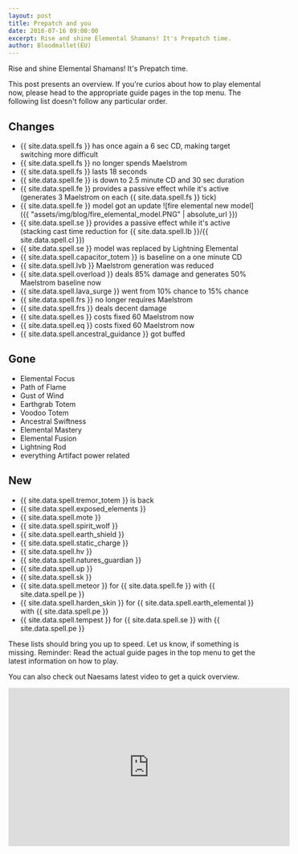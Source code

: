 ```yaml
---
layout: post
title: Prepatch and you
date: 2018-07-16 09:00:00
excerpt: Rise and shine Elemental Shamans! It's Prepatch time.
author: Bloodmallet(EU)
---
```


Rise and shine Elemental Shamans! It's Prepatch time.

This post presents an overview. If you're curios about how to play
elemental now, please head to the appropriate guide pages in the top
menu. The following list doesn't follow any particular order.

## Changes
- {{ site.data.spell.fs }} has once again a 6 sec CD, making target switching more difficult
- {{ site.data.spell.fs }} no longer spends Maelstrom
- {{ site.data.spell.fs }} lasts 18 seconds
- {{ site.data.spell.fe }} is down to 2.5 minute CD and 30 sec duration
- {{ site.data.spell.fe }} provides a passive effect while it's active
(generates 3 Maelstrom on each {{ site.data.spell.fs }} tick)
- {{ site.data.spell.fe }} model got an update
![fire elemental new model]({{ "assets/img/blog/fire_elemental_model.PNG" | absolute_url }})
- {{ site.data.spell.se }} provides a passive effect while it's active
(stacking cast time reduction for {{ site.data.spell.lb }}/{{ site.data.spell.cl }})
- {{ site.data.spell.se }} model was replaced by Lightning Elemental
- {{ site.data.spell.capacitor_totem }} is baseline on a one minute CD
- {{ site.data.spell.lvb }} Maelstrom generation was reduced
- {{ site.data.spell.overload }} deals 85% damage and generates 50% Maelstrom baseline now
- {{ site.data.spell.lava_surge }} went from 10% chance to 15% chance
- {{ site.data.spell.frs }} no longer requires Maelstrom
- {{ site.data.spell.frs }} deals decent damage
- {{ site.data.spell.es }} costs fixed 60 Maelstrom now
- {{ site.data.spell.eq }} costs fixed 60 Maelstrom now
- {{ site.data.spell.ancestral_guidance }} got buffed


## Gone
- Elemental Focus
- Path of Flame
- Gust of Wind
- Earthgrab Totem
- Voodoo Totem
- Ancestral Swiftness
- Elemental Mastery
- Elemental Fusion
- Lightning Rod
- everything Artifact power related


## New
- {{ site.data.spell.tremor_totem }} is back
- {{ site.data.spell.exposed_elements }}
- {{ site.data.spell.mote }}
- {{ site.data.spell.spirit_wolf }}
- {{ site.data.spell.earth_shield }}
- {{ site.data.spell.static_charge }}
- {{ site.data.spell.hv }}
- {{ site.data.spell.natures_guardian }}
- {{ site.data.spell.up }}
- {{ site.data.spell.sk }}
- {{ site.data.spell.meteor }} for {{ site.data.spell.fe }} with {{ site.data.spell.pe }}
- {{ site.data.spell.harden_skin }} for {{ site.data.spell.earth_elemental }} with {{ site.data.spell.pe }}
- {{ site.data.spell.tempest }} for {{ site.data.spell.se }} with {{ site.data.spell.pe }}

These lists should bring you up to speed. Let us know, if something is missing.
Reminder: Read the actual guide pages in the top menu to get the latest information on how
to play.

You can also check out Naesams latest video to get a quick overview.
<iframe width="560" height="315" src="https://www.youtube.com/embed/BH1wu6fI7EI?rel=0" frameborder="0" allow="autoplay; encrypted-media" allowfullscreen></iframe>

